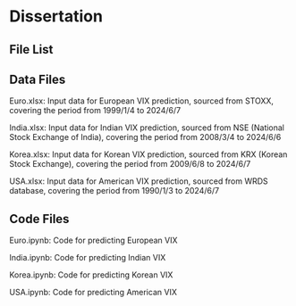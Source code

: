 # Dissertation
## File List

## Data Files
 Euro.xlsx: Input data for European VIX prediction, sourced from STOXX, covering the period from 1999/1/4 to 2024/6/7
 
 India.xlsx: Input data for Indian VIX prediction, sourced from NSE (National Stock Exchange of India), covering the period from 2008/3/4 to 2024/6/6
 
 Korea.xlsx: Input data for Korean VIX prediction, sourced from KRX (Korean Stock Exchange), covering the period from 2009/6/8 to 2024/6/7

 USA.xlsx: Input data for American VIX prediction, sourced from WRDS database, covering the period from 1990/1/3 to 2024/6/7


## Code Files
Euro.ipynb: Code for predicting European VIX

India.ipynb: Code for predicting Indian VIX

Korea.ipynb: Code for predicting Korean VIX

USA.ipynb: Code for predicting American VIX
